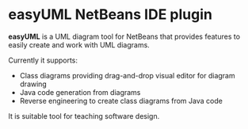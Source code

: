 # easyUML NetBeans IDE plugin


**easyUML** is a UML diagram tool for NetBeans that provides features to easily create and work with UML diagrams. 

Currently it supports:
* Class diagrams providing drag-and-drop visual editor for diagram drawing
* Java code generation from diagrams
* Reverse engineering to create class diagrams from Java code

It is suitable tool for teaching software design.
